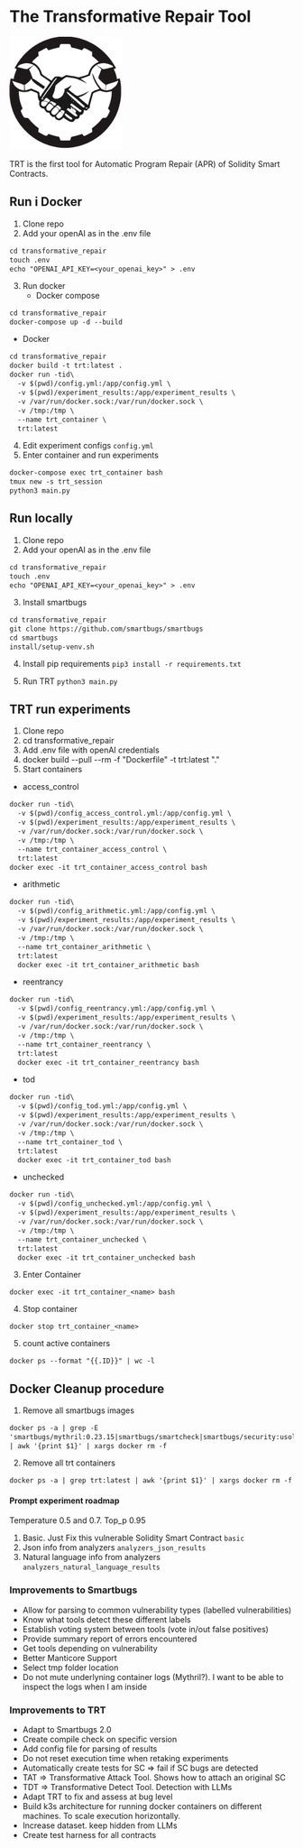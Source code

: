 # The Transformative Repair Tool

<img src="./logos/TRT_logo_white.png" alt="Alternative Text" style="opacity:0.9;" width="200"/>

TRT is the first tool for Automatic Program Repair (APR) of Solidity Smart Contracts.

## Run i Docker

1. Clone repo
2. Add your openAI as in the .env file
```
cd transformative_repair
touch .env
echo "OPENAI_API_KEY=<your_openai_key>" > .env
```
3. Run docker
   - Docker compose
```
cd transformative_repair
docker-compose up -d --build
```
   - Docker
```
cd transformative_repair
docker build -t trt:latest .
docker run -tid\
  -v $(pwd)/config.yml:/app/config.yml \
  -v $(pwd)/experiment_results:/app/experiment_results \
  -v /var/run/docker.sock:/var/run/docker.sock \
  -v /tmp:/tmp \
  --name trt_container \
  trt:latest
```
4. Edit experiment configs `config.yml`
5. Enter container and run experiments
```
docker-compose exec trt_container bash
tmux new -s trt_session
python3 main.py
```

## Run locally

1. Clone repo
2. Add your openAI as in the .env file
```
cd transformative_repair
touch .env
echo "OPENAI_API_KEY=<your_openai_key>" > .env
```
3. Install smartbugs
```
cd transformative_repair
git clone https://github.com/smartbugs/smartbugs
cd smartbugs
install/setup-venv.sh
```

4. Install pip requirements
`pip3 install -r requirements.txt`

5. Run TRT
`python3 main.py`

## TRT run experiments
1. Clone repo
2. cd transformative_repair
3. Add .env file with openAI credentials
4. docker build --pull --rm -f "Dockerfile" -t trt:latest "."
5. Start containers

- access_control
```
docker run -tid\
  -v $(pwd)/config_access_control.yml:/app/config.yml \
  -v $(pwd)/experiment_results:/app/experiment_results \
  -v /var/run/docker.sock:/var/run/docker.sock \
  -v /tmp:/tmp \
  --name trt_container_access_control \
  trt:latest
docker exec -it trt_container_access_control bash
```

- arithmetic
```
docker run -tid\
  -v $(pwd)/config_arithmetic.yml:/app/config.yml \
  -v $(pwd)/experiment_results:/app/experiment_results \
  -v /var/run/docker.sock:/var/run/docker.sock \
  -v /tmp:/tmp \
  --name trt_container_arithmetic \
  trt:latest
  docker exec -it trt_container_arithmetic bash
```

- reentrancy
```
docker run -tid\
  -v $(pwd)/config_reentrancy.yml:/app/config.yml \
  -v $(pwd)/experiment_results:/app/experiment_results \
  -v /var/run/docker.sock:/var/run/docker.sock \
  -v /tmp:/tmp \
  --name trt_container_reentrancy \
  trt:latest
  docker exec -it trt_container_reentrancy bash
```

- tod
```
docker run -tid\
  -v $(pwd)/config_tod.yml:/app/config.yml \
  -v $(pwd)/experiment_results:/app/experiment_results \
  -v /var/run/docker.sock:/var/run/docker.sock \
  -v /tmp:/tmp \
  --name trt_container_tod \
  trt:latest
  docker exec -it trt_container_tod bash
```

- unchecked
```
docker run -tid\
  -v $(pwd)/config_unchecked.yml:/app/config.yml \
  -v $(pwd)/experiment_results:/app/experiment_results \
  -v /var/run/docker.sock:/var/run/docker.sock \
  -v /tmp:/tmp \
  --name trt_container_unchecked \
  trt:latest
  docker exec -it trt_container_unchecked bash
```
3. Enter Container
```
docker exec -it trt_container_<name> bash
```
4. Stop container
```
docker stop trt_container_<name>
```
5. count active containers
```
docker ps --format "{{.ID}}" | wc -l
```

## Docker Cleanup procedure
1. Remove all smartbugs images
```
docker ps -a | grep -E 'smartbugs/mythril:0.23.15|smartbugs/smartcheck|smartbugs/security:usolc|smartbugs/manticore:0.3.7|smartbugs/oyente:480e725|smartbugs/slither|smartbugs/maian:solc5.10|smartbugs/osiris:d1ecc37|trt:latest' | awk '{print $1}' | xargs docker rm -f
```

2. Remove all trt containers
```
docker ps -a | grep trt:latest | awk '{print $1}' | xargs docker rm -f
```

#### Prompt experiment roadmap
Temperature 0.5 and 0.7. Top_p 0.95

1. Basic. Just Fix this vulnerable Solidity Smart Contract `basic`
2. Json info from analyzers `analyzers_json_results`
3. Natural language info from analyzers `analyzers_natural_language_results`


### Improvements to Smartbugs
- Allow for parsing to common vulnerability types (labelled vulnerabilities)
- Know what tools detect these different labels
- Establish voting system between tools (vote in/out false positives)
- Provide summary report of errors encountered
- Get tools depending on vulnerability
- Better Manticore Support
- Select tmp folder location
- Do not mute underlyning container logs (Mythril?). I want to be able to inspect the logs when I am inside

### Improvements to TRT
- Adapt to Smartbugs 2.0
- Create compile check on specific version
- Add config file for parsing of results
- Do not reset execution time when retaking experiments
- Automatically create tests for SC => fail if SC bugs are detected
- TAT => Transformative Attack Tool. Shows how to attach an original SC
- TDT => Transformative Detect Tool. Detection with LLMs
- Adapt TRT to fix and assess at bug level
- Build k3s architecture for running docker containers on different machines. To scale execution horizontally.
- Increase dataset. keep hidden from LLMs
- Create test harness for all contracts
